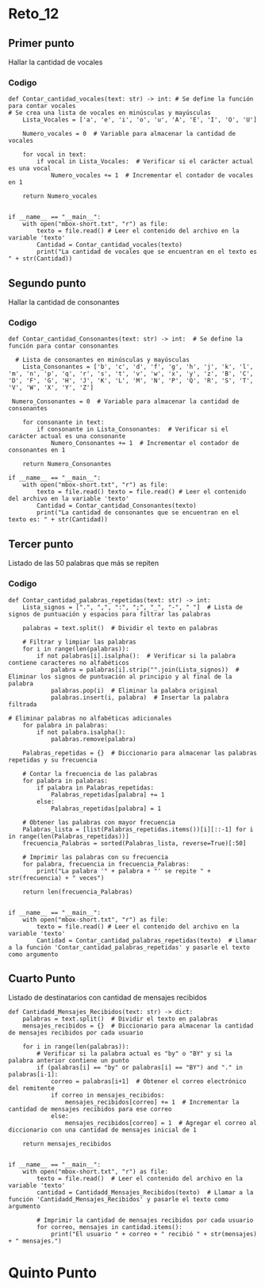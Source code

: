 # Reto_12

## Primer punto 

Hallar la cantidad de vocales

### Codigo 

    
    def Contar_cantidad_vocales(text: str) -> int: # Se define la función para contar vocales 
    # Se crea una lista de vocales en minúsculas y mayúsculas
        Lista_Vocales = ['a', 'e', 'i', 'o', 'u', 'A', 'E', 'I', 'O', 'U']
    
        Numero_vocales = 0  # Variable para almacenar la cantidad de vocales
    
        for vocal in text:
            if vocal in Lista_Vocales:  # Verificar si el carácter actual es una vocal
                Numero_vocales += 1  # Incrementar el contador de vocales en 1
    
        return Numero_vocales
       

    if __name__ == "__main__":
        with open("mbox-short.txt", "r") as file:
            texto = file.read() # Leer el contenido del archivo en la variable 'texto'
            Cantidad = Contar_cantidad_vocales(texto) 
            print("La cantidad de vocales que se encuentran en el texto es " + str(Cantidad))
            
## Segundo punto 

Hallar la cantidad de consonantes 

### Codigo

    def Contar_cantidad_Consonantes(text: str) -> int:  # Se define la función para contar consonantes 
    
      # Lista de consonantes en minúsculas y mayúsculas
        Lista_Consonantes = ['b', 'c', 'd', 'f', 'g', 'h', 'j', 'k', 'l', 'm', 'n', 'p', 'q', 'r', 's', 't', 'v', 'w', 'x', 'y', 'z', 'B', 'C', 'D', 'F', 'G', 'H', 'J', 'K', 'L', 'M', 'N', 'P', 'Q', 'R', 'S', 'T', 'V', 'W', 'X', 'Y', 'Z']
    
     Numero_Consonantes = 0  # Variable para almacenar la cantidad de consonantes
    
        for consonante in text:
            if consonante in Lista_Consonantes:  # Verificar si el carácter actual es una consonante
                Numero_Consonantes += 1  # Incrementar el contador de consonantes en 1
    
        return Numero_Consonantes

    if __name__ == "__main__":
        with open("mbox-short.txt", "r") as file:
            texto = file.read() texto = file.read() # Leer el contenido del archivo en la variable 'texto'
            Cantidad = Contar_cantidad_Consonantes(texto) 
            print("La cantidad de consonantes que se encuentran en el texto es: " + str(Cantidad))
            
## Tercer punto

Listado de las 50 palabras que más se repiten

### Codigo 

    def Contar_cantidad_palabras_repetidas(text: str) -> int:
        Lista_signos = [".", ",", ":", ";", "_", "-", " "]  # Lista de signos de puntuación y espacios para filtrar las palabras
    
        palabras = text.split()  # Dividir el texto en palabras
    
        # Filtrar y limpiar las palabras
        for i in range(len(palabras)):
            if not palabras[i].isalpha():  # Verificar si la palabra contiene caracteres no alfabéticos
                palabra = palabras[i].strip("".join(Lista_signos))  # Eliminar los signos de puntuación al principio y al final de la palabra
                palabras.pop(i)  # Eliminar la palabra original
                palabras.insert(i, palabra)  # Insertar la palabra filtrada
            
    # Eliminar palabras no alfabéticas adicionales
        for palabra in palabras: 
            if not palabra.isalpha():
                palabras.remove(palabra)
        
        Palabras_repetidas = {}  # Diccionario para almacenar las palabras repetidas y su frecuencia
    
        # Contar la frecuencia de las palabras
        for palabra in palabras:
            if palabra in Palabras_repetidas:
                Palabras_repetidas[palabra] += 1
            else:
                Palabras_repetidas[palabra] = 1

        # Obtener las palabras con mayor frecuencia
        Palabras_lista = [list(Palabras_repetidas.items())[i][::-1] for i in range(len(Palabras_repetidas))]
        frecuencia_Palabras = sorted(Palabras_lista, reverse=True)[:50]

        # Imprimir las palabras con su frecuencia
        for palabra, frecuencia in frecuencia_Palabras:
            print("La palabra '" + palabra + "' se repite " + str(frecuencia) + " veces")

        return len(frecuencia_Palabras)


    if __name__ == "__main__":
        with open("mbox-short.txt", "r") as file:
            texto = file.read() # Leer el contenido del archivo en la variable 'texto'
            Cantidad = Contar_cantidad_palabras_repetidas(texto)  # Llamar a la función 'Contar_cantidad_palabras_repetidas' y pasarle el texto como argumento
            
            
## Cuarto Punto 

Listado de destinatarios con cantidad de mensajes recibidos

    def Cantidadd_Mensajes_Recibidos(text: str) -> dict:
        palabras = text.split()  # Dividir el texto en palabras
        mensajes_recibidos = {}  # Diccionario para almacenar la cantidad de mensajes recibidos por cada usuario

        for i in range(len(palabras)):
            # Verificar si la palabra actual es "by" o "BY" y si la palabra anterior contiene un punto
            if (palabras[i] == "by" or palabras[i] == "BY") and "." in palabras[i-1]:
                correo = palabras[i+1]  # Obtener el correo electrónico del remitente
                if correo in mensajes_recibidos:
                    mensajes_recibidos[correo] += 1  # Incrementar la cantidad de mensajes recibidos para ese correo
                else:
                    mensajes_recibidos[correo] = 1  # Agregar el correo al diccionario con una cantidad de mensajes inicial de 1

        return mensajes_recibidos


    if __name__ == "__main__":
        with open("mbox-short.txt", "r") as file:
            texto = file.read()  # Leer el contenido del archivo en la variable 'texto'
            cantidad = Cantidadd_Mensajes_Recibidos(texto)  # Llamar a la función 'Cantidadd_Mensajes_Recibidos' y pasarle el texto como argumento

            # Imprimir la cantidad de mensajes recibidos por cada usuario
            for correo, mensajes in cantidad.items():
                print("El usuario " + correo + " recibió " + str(mensajes) + " mensajes.")

            
            
# Quinto Punto 



     


